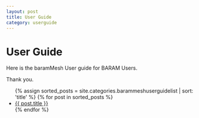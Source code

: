 ```yaml
---
layout: post
title: User Guide
category: userguide
---
```



# User Guide 

Here is the baramMesh User guide for BARAM Users.<br>

Thank you.

<ul>
  {% assign sorted_posts = site.categories.barammeshuserguidelist | sort: 'title' %}
  {% for post in sorted_posts %}
    <li><a href="{{ site.baseurl }}{{ post.url }}">{{ post.title }}</a></li>
  {% endfor %}
</ul>

